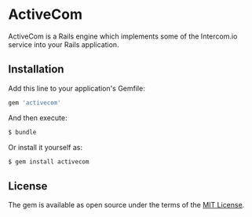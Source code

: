 # ActiveCom

ActiveCom is a Rails engine which implements some of the Intercom.io service
into your Rails application.

## Installation

Add this line to your application's Gemfile:

```ruby
gem 'activecom'
```

And then execute:
```bash
$ bundle
```

Or install it yourself as:
```bash
$ gem install activecom
```

## License

The gem is available as open source under the terms of the [MIT License](http://opensource.org/licenses/MIT).
